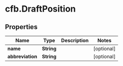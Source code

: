 # cfb.DraftPosition

## Properties
Name | Type | Description | Notes
------------ | ------------- | ------------- | -------------
**name** | **String** |  | [optional] 
**abbreviation** | **String** |  | [optional] 


